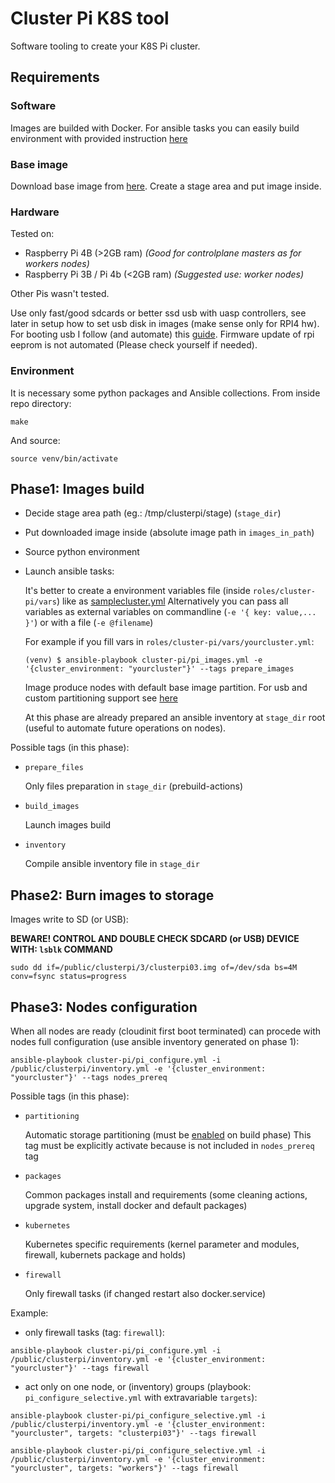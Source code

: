 # Cluster Pi K8S tool
Software tooling to create your K8S Pi cluster.

## Requirements

### Software
  
  Images are builded with Docker. For ansible tasks you can easily build environment with provided instruction [here](#Environment)

### Base image

  Download base image from [here](https://ubuntu.com/download/raspberry-pi/thank-you?version=20.04.3&architecture=server-arm64+raspi).
  Create a stage area and put image inside.

### Hardware
  
  Tested on:
  - Raspberry Pi 4B (>2GB ram) _(Good for controlplane masters as for workers nodes)_
  - Raspberry Pi 3B / Pi 4b (<2GB ram) _(Suggested use: worker nodes)_

  Other Pis wasn't tested.

  Use only fast/good sdcards or better ssd usb with uasp controllers, see later in setup how to set usb disk in images (make sense only for RPI4 hw). For booting usb I follow (and automate) this [guide](https://www.instructables.com/Raspberry-Pi-4-USB-Boot-No-SD-Card/). Firmware update of rpi eeprom is not automated (Please check yourself if needed).
  
### Environment
  
  It is necessary some python packages and Ansible collections. From inside repo directory:
  ```
  make
  ```
  And source:
  ```
  source venv/bin/activate
  ```

## Phase1: Images build
- Decide stage area path (eg.: /tmp/clusterpi/stage) (`stage_dir`)
- Put downloaded image inside (absolute image path in `images_in_path`)
- Source python environment
- Launch ansible tasks:
  
  It's better to create a environment variables file (inside `roles/cluster-pi/vars`) like as [samplecluster.yml](roles/role-clusterpi/vars/samplecluster.yml)
  Alternatively you can pass all variables as external variables on commandline (`-e '{ key: value,... }'`) or with a file (`-e @filename`)
  
  For example if you fill vars in `roles/cluster-pi/vars/yourcluster.yml`:
  ```
  (venv) $ ansible-playbook cluster-pi/pi_images.yml -e '{cluster_environment: "yourcluster"}' --tags prepare_images
  ```
  
  Image produce nodes with default base image partition. For usb and custom partitioning support see [here](./roles/role-clusterpi/README.md#Disk-related-variables)

  At this phase are already prepared an ansible inventory at `stage_dir` root (useful to automate future operations on nodes).

Possible tags (in this phase):
- `prepare_files`
  
  Only files preparation in `stage_dir` (prebuild-actions)

- `build_images`
  
  Launch images build

- `inventory`
  
  Compile ansible inventory file in `stage_dir`

## Phase2: Burn images to storage
Images write to SD (or USB):

**BEWARE! CONTROL AND DOUBLE CHECK SDCARD (or USB) DEVICE WITH: ```lsblk``` COMMAND**

```
sudo dd if=/public/clusterpi/3/clusterpi03.img of=/dev/sda bs=4M conv=fsync status=progress
```

## Phase3: Nodes configuration

When all nodes are ready (cloudinit first boot terminated) can procede with nodes full configuration (use ansible inventory generated on phase 1):
```
ansible-playbook cluster-pi/pi_configure.yml -i /public/clusterpi/inventory.yml -e '{cluster_environment: "yourcluster"}' --tags nodes_prereq
```

Possible tags (in this phase):
- `partitioning`
   
  Automatic storage partitioning (must be [enabled](./roles/role-clusterpi/README.md#Disk-related-variables) on build phase) This tag must be explicitly activate because is not included in `nodes_prereq` tag

- `packages`
   
  Common packages install and requirements (some cleaning actions, upgrade system, install docker and default packages) 

- `kubernetes`
  
  Kubernetes specific requirements (kernel parameter and modules, firewall, kubernets package and holds)
  
- `firewall`
  
  Only firewall tasks (if changed restart also docker.service)

Example: 

- only firewall tasks (tag: `firewall`):

```
ansible-playbook cluster-pi/pi_configure.yml -i /public/clusterpi/inventory.yml -e '{cluster_environment: "yourcluster"}' --tags firewall
```

- act only on one node, or (inventory) groups (playbook: `pi_configure_selective.yml` with extravariable `targets`):
```
ansible-playbook cluster-pi/pi_configure_selective.yml -i /public/clusterpi/inventory.yml -e '{cluster_environment: "yourcluster", targets: "clusterpi03"}' --tags firewall
```
```
ansible-playbook cluster-pi/pi_configure_selective.yml -i /public/clusterpi/inventory.yml -e '{cluster_environment: "yourcluster", targets: "workers"}' --tags firewall
```